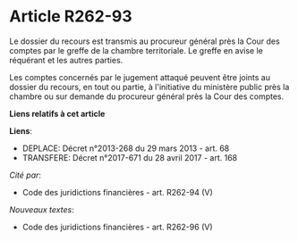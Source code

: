 # Article R262-93

Le dossier du recours est transmis au procureur général près la Cour des comptes par le greffe de la chambre territoriale. Le
greffe en avise le réquérant et les autres parties.

Les comptes concernés par le jugement attaqué peuvent être joints au dossier du recours, en tout ou partie, à l'initiative du
ministère public près la chambre ou sur demande du procureur général près la Cour des comptes.

**Liens relatifs à cet article**

**Liens**:

  - DEPLACE: Décret n°2013-268 du 29 mars 2013 - art. 68
  - TRANSFERE: Décret n°2017-671 du 28 avril 2017 - art. 168

_Cité par_:

  - Code des juridictions financières - art. R262-94 (V)

_Nouveaux textes_:

  - Code des juridictions financières - art. R262-96 (V)
